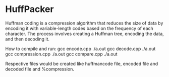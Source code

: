 # HuffPacker
Huffman coding is a compression algorithm that reduces the size of data by encoding it with variable-length codes based on the frequency of each character. The process involves creating a Huffman tree, encoding the data, and then decoding it.

How to compile and run: gcc encode.cpp ./a.out gcc decode.cpp ./a.out gcc compression.cpp ./a.out gcc compare.cpp ./a.out

Respective files would be created like huffmancode file, encoded file and decoded file and %compression.
